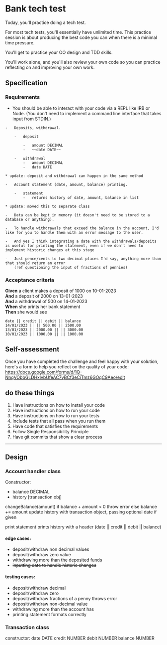 # Bank tech test

Today, you'll practice doing a tech test.

For most tech tests, you'll essentially have unlimited time. This practice session is about producing the best code you can when there is a minimal time pressure.

You'll get to practice your OO design and TDD skills.

You'll work alone, and you'll also review your own code so you can practice reflecting on and improving your own work.

## Specification

### Requirements

-   You should be able to interact with your code via a REPL like IRB or Node. (You don't need to implement a command line interface that takes input from STDIN.)

```
-   Deposits, withdrawal.

    -   deposit

        -   amount DECIMAL
        -   ~~date DATE~~

    -   withdrawal
        -   amount DECIMAL
        -   date DATE

* update: deposit and withdrawal can happen in the same method

-   Account statement (date, amount, balance) printing.

    -   statement
        -   returns history of date, amount, balance in list

* update: moved this to separate class

-   Data can be kept in memory (it doesn't need to be stored to a database or anything).

-   To handle withdrawals that exceed the balance in the account, I'd like for you to handle them with an error message to the user.

-   And yes I think integrating a date with the withdrawals/deposits is useful for printing the statement, even if we don't need to implement historic changes at this stage

-   Just pence/cents to two decimal places I'd say, anything more than that should return an error
    (ref questioning the input of fractions of pennies)
```

### Acceptance criteria

**Given** a client makes a deposit of 1000 on 10-01-2023  
**And** a deposit of 2000 on 13-01-2023  
**And** a withdrawal of 500 on 14-01-2023  
**When** she prints her bank statement  
**Then** she would see

```
date || credit || debit || balance
14/01/2023 || || 500.00 || 2500.00
13/01/2023 || 2000.00 || || 3000.00
10/01/2023 || 1000.00 || || 1000.00
```

## Self-assessment

Once you have completed the challenge and feel happy with your solution, here's a form to help you reflect on the quality of your code: https://docs.google.com/forms/d/1Q-NnqVObbGLDHxlvbUfeAC7yBCf3eCjTmz6GOqC9Aeo/edit

## do these things

1. Have instructions on how to install your code
2. Have instructions on how to run your code
3. Have instructions on how to run your tests
4. Include tests that all pass when you run them
5. Have code that satisfies the requirements
6. Follow Single Responsibility Principle
7. Have git commits that show a clear process

---

## Design

### Account handler class

Constructor:

-   balance DECIMAL
-   history [transaction obj]

changeBalance(amount)
if balance + amount < 0 throw error
else balance += amount
update history with transaction object, passing optional date if given

print statement
prints history with a header (date || credit || debit || balance)

#### edge cases:

-   deposit/withdraw non decimal values
-   deposit/withdraw zero value
-   withdrawing more than the deposited funds
-   ~~inputting date to handle historic changes~~

#### testing cases:

-   deposit/withdraw decimal
-   deposit/withdraw zero
-   deposit/withdraw fractions of a penny throws error
-   deposit/withdraw non-decimal value
-   withdrawing more than the account has
-   printing statement formats correctly

### Transaction class

constructor:
date DATE
credit NUMBER
debit NUMBER
balance NUMBER
